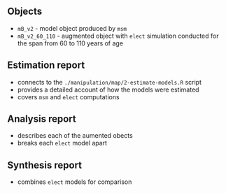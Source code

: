 
## Objects
- `mB_v2` - model object produced by `msm`
- `mB_v2_60_110` - augmented object with `elect` simulation conducted for the span  from 60 to 110 years of age


 ## Estimation report
 - connects to the `./manipulation/map/2-estimate-models.R` script
 - provides a detailed account of how the models were estimated
 - covers `msm` and `elect` computations
 

 ## Analysis report
 - describes each of the aumented obects
 - breaks each `elect` model apart
 
 ## Synthesis report
 - combines `elect` models for comparison
 
 
 
 
